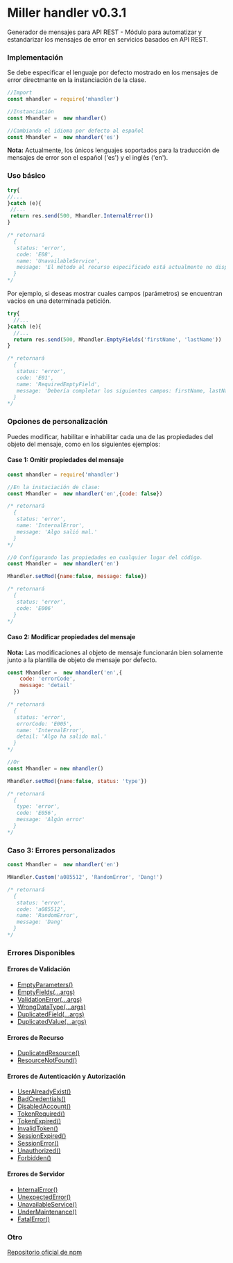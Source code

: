 # Miller handler v0.3.1

Generador de mensajes para API REST - Módulo para automatizar y estandarizar los mensajes de error en servicios basados en API REST.

### Implementación

Se debe especificar el lenguaje por defecto mostrado en los mensajes de error directmante en la instanciación de la clase.

```javascript
//Import
const mhandler = require('mhandler')

//Instanciación
const Mhandler =  new mhandler()

//Cambiando el idioma por defecto al español
const Mhandler =  new mhandler('es')
```

**Nota:** Actualmente, los únicos lenguajes soportados para la traducción de mensajes de error son el español ('es') y el inglés ('en').

### Uso básico

```javascript
try{
//...
}catch (e){
 //...
 return res.send(500, Mhandler.InternalError())
}

/* retornará
  {
   status: 'error',
   code: 'E08',
   name: 'UnavailableService',
   message: 'El método al recurso especificado está actualmente no disponible.'
  }
*/
```

Por ejemplo, si deseas mostrar cuales campos (parámetros) se encuentran vacíos en una determinada petición.

```javascript
try{
  //...
}catch (e){
  //...
  return res.send(500, Mhandler.EmptyFields('firstName', 'lastName'))
}

/* retornará
  {
   status: 'error',
   code: 'E01',
   name: 'RequiredEmptyField',
   message: 'Debería completar los siguientes campos: firstName, lastName.'
  }
*/
```

### Opciones de personalización

Puedes modificar, habilitar e inhabilitar cada una de las propiedades del objeto del mensaje, como en los siguientes ejemplos:

#### Case 1: Omitir propiedades del mensaje

```javascript
const mhandler = require('mhandler')

//En la instaciación de clase:
const Mhandler =  new mhandler('en',{code: false})

/* retornará
  {
   status: 'error',
   name: 'InternalError',
   message: 'Algo salió mal.'
  }
*/

//O Configurando las propiedades en cualquier lugar del código.
const Mhandler =  new mhandler('en')

Mhandler.setMod({name:false, message: false})

/* retornará
  {
   status: 'error',
   code: 'E006'
  }
*/
```

#### Caso 2: Modificar propiedades del mensaje

**Nota:** Las modificaciones al objeto de mensaje funcionarán bien solamente junto a la plantilla de objeto de mensaje por defecto.

```javascript
const Mhandler =  new mhandler('en',{
    code: 'errorCode',
    message: 'detail'
  })

/* retornará
  {
   status: 'error',
   errorCode: 'E005',
   name: 'InternalError',
   detail: 'Algo ha salido mal.'
  }
*/

//Or
const Mhandler = new mhandler()

Mhandler.setMod({name:false, status: 'type'})

/* retornará
  {
   type: 'error',
   code: 'E056',
   message: 'Algún error'
  }
*/
```

### Caso 3: Errores personalizados

```javascript
const Mhandler =  new mhandler('en')

MHandler.Custom('a085512', 'RandomError', 'Dang!')

/* retornará
  {
   status: 'error',
   code: 'a085512',
   name: 'RandomError',
   message: 'Dang'
  }
*/
```

### Errores Disponibles

#### Errores de Validación

* [EmptyParameters()](dictionary_es.md#emptyparameters)
* [EmptyFields(...args)](dictionary_es.md#emptyfields)
* [ValidationError(...args)](dictionary_es.md#validationerror)
* [WrongDataType(...args)](dictionary_es.md#wrongdatatype)
* [DuplicatedField(...args)](dictionary_es.md#duplicatedfield)
* [DuplicatedValue(...args)](dictionary_es.md#duplicatedvalue)

#### Errores de Recurso

* [DuplicatedResource()](dictionary_es.md#duplicatedresource)
* [ResourceNotFound()](dictionary_es.md#resourcenotfound)

#### Errores de Autenticación y Autorización

* [UserAlreadyExist()](dictionary_es.md#useralreadyexist)
* [BadCredentials()](dictionary_es.md#badcredentials)
* [DisabledAccount()](dictionary_es.md#disabledaccount)
* [TokenRequired()](dictionary_es.md#tokenrequired)
* [TokenExpired()](dictionary_es.md#tokenexpired)
* [InvalidToken()](dictionary_es.md#invalidtoken)
* [SessionExpired()](dictionary_es.md#sessionexpired)
* [SessionError()](dictionary_es.md#sessionerror)
* [Unauthorized()](dictionary_es.md#unauthorized)
* [Forbidden()](dictionary_es.md#forbidden)

#### Errores de Servidor

* [InternalError()](dictionary_es.md#internalerror)
* [UnexpectedError()](dictionary_es.md#unexpectederror)
* [UnavailableService()](dictionary_es.md#unavailableservice)
* [UnderMaintenance()](dictionary_es.md#undermaintenance)
* [FatalError()](dictionary_es.md#fatalerror)

### Otro

[Repositorio oficial de npm](https://www.npmjs.com/package/miller-handler)
